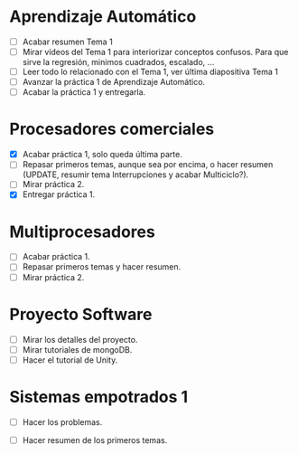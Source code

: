 # Aprendizaje Automático
- [ ] Acabar resumen Tema 1
- [ ] Mirar vídeos del Tema 1 para interiorizar conceptos confusos. Para que sirve la regresión, minimos cuadrados, escalado, ...
- [ ] Leer todo lo relacionado con el Tema 1, ver última diapositiva Tema 1
- [ ] Avanzar la práctica 1 de Aprendizaje Automático.
- [ ] Acabar la práctica 1 y entregarla.

# Procesadores comerciales
- [x] Acabar práctica 1, solo queda última parte.
- [ ] Repasar primeros temas, aunque sea por encima, o hacer resumen (UPDATE, resumir tema Interrupciones y acabar Multiciclo?).
- [ ] Mirar práctica 2.
- [x] Entregar práctica 1.

# Multiprocesadores
- [ ] Acabar práctica 1.
- [ ] Repasar primeros temas y hacer resumen.
- [ ] Mirar práctica 2.

# Proyecto Software
- [ ] Mirar los detalles del proyecto.
- [ ] Mirar tutoriales de mongoDB.
- [ ] Hacer el tutorial de Unity.

# Sistemas empotrados 1
- [ ] Hacer los problemas.
- [ ] Hacer resumen de los primeros temas.

